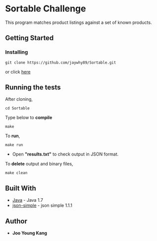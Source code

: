 # Sortable Challenge

This program matches product listings against a set of known products.

## Getting Started

### Installing

```
git clone https://github.com/jaywhy89/Sortable.git
```
or click [here](https://github.com/jaywhy89/Sortable)

## Running the tests

After cloning,
```
cd Sortable
```

Type below to <b>compile</b>
```
make
```

To <b>run</b>,
```
make run
```

* Open <b>"results.txt"</b> to check output in JSON format.

To <b>delete</b> output and binary files,
```
make clean
```

## Built With

* [Java](http://www.oracle.com/technetwork/java/javase/downloads/jdk7-downloads-1880260.html) - Java 1.7
* [json-simple](https://code.google.com/archive/p/json-simple/) - json simple 1.1.1

## Author

* **Joo Young Kang**
